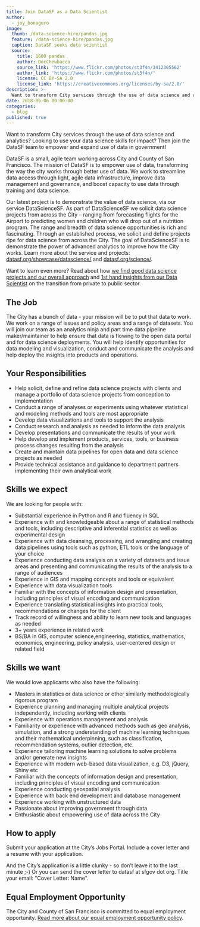 ```yaml
---
title: Join DataSF as a Data Scientist
author:
  - joy_bonaguro
image:
  thumb: /data-science-hire/pandas.jpg
  feature: /data-science-hire/pandas.jpg
  caption: DataSF seeks data scientist
  source:
    title: 1600 pandas
    author: DocChewbacca
    source_link: 'https://www.flickr.com/photos/st3f4n/3412305562'
    author_link: 'https://www.flickr.com/photos/st3f4n/'
    license: CC BY-SA 2.0
    license_link: 'https://creativecommons.org/licenses/by-sa/2.0/'
description: >-
  Want to transform City services through the use of data science and analytics? Looking to use your data science skills for impact? Then join the DataSF team to empower and expand use of data in government!
date: 2018-06-06 00:00:00
categories:
  - blog
published: true
---
```


Want to transform City services through the use of data science and analytics? Looking to use your data science skills for impact? Then join the DataSF team to empower and expand use of data in government!

DataSF is a small, agile team working across City and County of San Francisco. The mission of DataSF is to empower use of data, transforming the way the city works through better use of data. We work to streamline data access through light, agile data infrastructure, improve data management and governance, and boost capacity to use data through training and data science.

Our latest project is to demonstrate the value of data science, via our service DataScienceSF. As part of DataScienceSF we solicit data science projects from across the City – ranging from forecasting flights for the Airport to predicting women and children who will drop out of a nutrition program. The range and breadth of data science opportunities is rich and fascinating. Through an established process, we solicit and define projects ripe for data science from across the City. The goal of DataScienceSF is to demonstrate the power of advanced analytics to improve how the City works. Learn more about the service and projects: [datasf.org/showcase/datascience/](https://datasf.org/showcase/datascience/) and [datasf.org/science/](https://datasf.org/science/).

Want to learn even more? Read about how [we find good data science projects and our overall approach](https://datasf.org/blog/part-1-how-to-solicit-and-select-data-science-projects/) and [1st hand insights from our Data Scientist](https://datasf.org/blog/from-private-to-public-my-first-year-as-a-data-scientist-with-the-city/) on the transition from private to public sector.

## The Job

The City has a bunch of data - your mission will be to put that data to work. We work on a range of issues and policy areas and a range of datasets. You will join our team as an analytics ninja and part time data pipeline maker/maintainer to help ensure that data is flowing to the open data portal and for data science deployments. You will help identify opportunities for data modeling and visualization, conduct and communicate the analysis and help deploy the insights into products and operations.

## Your Responsibilities

* Help solicit, define and refine data science projects with clients and manage a portfolio of data science projects from conception to implementation
* Conduct a range of analyses or experiments using whatever statistical and modeling methods and tools are most appropriate
* Develop data visualizations and tools to support the analysis
* Conduct research and analysis as needed to inform the data analysis
* Develop presentations and communicate the results of your work
* Help develop and implement products, services, tools, or business process changes resulting from the analysis
* Create and maintain data pipelines for open data and data science projects as needed
* Provide technical assistance and guidance to department partners implementing their own analytical work

## Skills we expect

We are looking for people with:

* Substantial experience in Python and R and fluency in SQL
* Experience with and knowledgeable about a range of statistical methods and tools, including descriptive and inferential statistics as well as experimental design
* Experience with data cleansing, processing, and wrangling and creating data pipelines using tools such as python, ETL tools or the language of your choice
* Experience conducting data analysis on a variety of datasets and issue areas and presenting and communicating the results of the analysis to a range of audiences
* Experience in GIS and mapping concepts and tools or equivalent
* Experience with data visualization tools
* Familiar with the concepts of information design and presentation, including principles of visual encoding and communication
* Experience translating statistical insights into practical tools, recommendations or changes for the client
* Track record of willingness and ability to learn new tools and languages as needed
* 3+ years experience in related work
* BS/BA in GIS, computer science,engineering, statistics, mathematics, economics, engineering, policy analysis, user-centered design or related field

## Skills we want

We would love applicants who also have the following:

* Masters in statistics or data science or other similarly methodologically rigorous program
* Experience planning and managing multiple analytical projects independently, including working with clients
* Experience with operations management and analysis
* Familiarity or experience with advanced methods such as geo analysis, simulation, and a strong understanding of machine learning techniques and their mathematical underpinning, such as classification, recommendation systems, outlier detection, etc.
* Experience tailoring machine learning solutions to solve problems and/or generate new insights
* Experience with modern web-based data visualization, e.g. D3, jQuery, Shiny etc
* Familiar with the concepts of information design and presentation, including principles of visual encoding and communication
* Experience conducting geospatial analysis
* Experience with back end development and database management
* Experience working with unstructured data
* Passionate about improving government through data
* Enthusiastic about empowering use of data across the City

## How to apply

Submit your application at the City’s Jobs Portal. Include a cover letter and a resume with your application.

And the City’s application is a little clunky - so don’t leave it to the last minute ;-) Or you can send the cover letter to datasf at sfgov dot org. Title your email: "Cover Letter: Name".

## Equal Employment Opportunity

The City and County of San Francisco is committed to equal employment opportunity. [Read more about our equal employment opportunity policy](http://sfdhr.org/equal-employment-opportunity).

